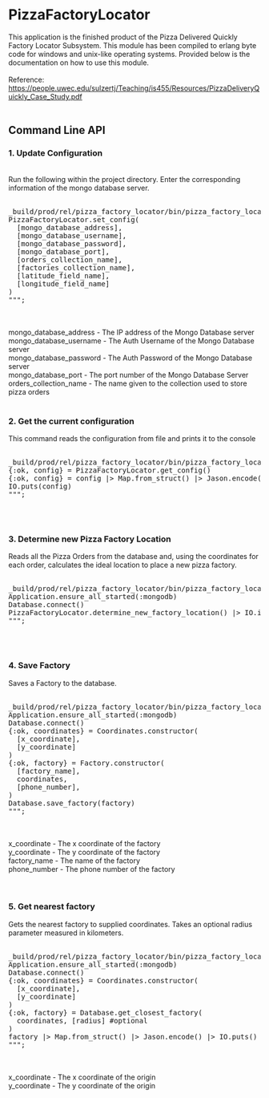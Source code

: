 # PizzaFactoryLocator

This application is the finished product of the Pizza Delivered Quickly Factory Locator Subsystem. This module has been compiled to erlang byte code for windows and unix-like operating systems. Provided below is the documentation on how to use this module.
<br>
<br>
Reference: https://people.uwec.edu/sulzertj/Teaching/is455/Resources/PizzaDeliveryQuickly_Case_Study.pdf
<br>
<br>
<h2>Command Line API</h2>
<h3>1. Update Configuration</h3>
<br>
Run the following within the project directory. Enter the corresponding information of the mongo database server.
<br>
<br>
<pre>
_build/prod/rel/pizza_factory_locator/bin/pizza_factory_locator eval """
PizzaFactoryLocator.set_config(
  [mongo_database_address],
  [mongo_database_username],
  [mongo_database_password],
  [mongo_database_port],
  [orders_collection_name],
  [factories_collection_name],
  [latitude_field_name],
  [longitude_field_name]
)
""";
</pre>
<br>
<br>
mongo_database_address - The IP address of the Mongo Database server
<br>
mongo_database_username - The Auth Username of the Mongo Database server
<br>
mongo_database_password - The Auth Password of the Mongo Database server
<br>
mongo_database_port - The port number of the Mongo Database Server
<br>
orders_collection_name - The name given to the collection used to store pizza orders
<br>
<br>
<h3>2. Get the current configuration</h3>
This command reads the configuration from file and prints it to the console
<br>
<br>
<pre>
_build/prod/rel/pizza_factory_locator/bin/pizza_factory_locator eval """
{:ok, config} = PizzaFactoryLocator.get_config()
{:ok, config} = config |> Map.from_struct() |> Jason.encode()
IO.puts(config)
""";
</pre>
<br>
<br>
<h3>3. Determine new Pizza Factory Location</h3>
Reads all the Pizza Orders from the database and, using the coordinates for each order, calculates the ideal location to place a new pizza factory.
<br>
<br>
<pre>
_build/prod/rel/pizza_factory_locator/bin/pizza_factory_locator eval """
Application.ensure_all_started(:mongodb)
Database.connect()
PizzaFactoryLocator.determine_new_factory_location() |> IO.inspect()
""";
</pre>
<br>
<br>
<h3>4. Save Factory</h3>
Saves a Factory to the database.
<br>
<br>
<pre>
_build/prod/rel/pizza_factory_locator/bin/pizza_factory_locator eval """
Application.ensure_all_started(:mongodb)
Database.connect()
{:ok, coordinates} = Coordinates.constructor(
  [x_coordinate],
  [y_coordinate]
)
{:ok, factory} = Factory.constructor(
  [factory_name],
  coordinates,
  [phone_number],
)
Database.save_factory(factory)
""";
</pre>
<br>
<br>
x_coordinate - The x coordinate of the factory
<br>
y_coordinate - The y coordinate of the factory
<br>
factory_name - The name of the factory
<br>
phone_number - The phone number of the factory
<br>
<br>
<br>
<h3>5. Get nearest factory</h3>
Gets the nearest factory to supplied coordinates. Takes an optional radius parameter measured in kilometers.
<br>
<br>
<pre>
_build/prod/rel/pizza_factory_locator/bin/pizza_factory_locator eval """
Application.ensure_all_started(:mongodb)
Database.connect()
{:ok, coordinates} = Coordinates.constructor(
  [x_coordinate],
  [y_coordinate]
)
{:ok, factory} = Database.get_closest_factory(
  coordinates, [radius] #optional
)
factory |> Map.from_struct() |> Jason.encode() |> IO.puts()
""";
</pre>
<br>
<br>
x_coordinate - The x coordinate of the origin
<br>
y_coordinate - The y coordinate of the origin
